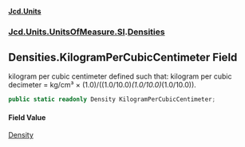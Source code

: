 #### [Jcd.Units](index 'index')
### [Jcd.Units.UnitsOfMeasure.SI](Jcd.Units.UnitsOfMeasure.SI 'Jcd.Units.UnitsOfMeasure.SI').[Densities](Densities 'Jcd.Units.UnitsOfMeasure.SI.Densities')

## Densities.KilogramPerCubicCentimeter Field

kilogram per cubic centimeter defined such that: kilogram per cubic decimeter = kg/cm³ ×
(1.0)/((1.0/10.0)*(1.0/10.0)*(1.0/10.0)).

```csharp
public static readonly Density KilogramPerCubicCentimeter;
```

#### Field Value
[Density](Density 'Jcd.Units.UnitTypes.Density')